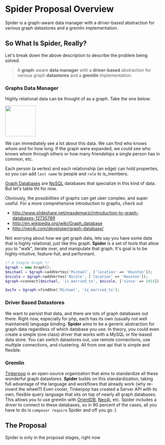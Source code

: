 # Spider Proposal Overview
Spider is a graph-aware data manager with a driver-based abstraction for various graph datastores and a gremlin implementation.

## So What Is Spider, Really?
Let's break down the above description to describe the problem being solved.
  > A **graph**-aware **data manager** with a **driver-based** abstraction for various graph **datastores** and a **gremlin** implementation.

### Graphs Data Manager
Highly relational data can be thought of as a graph. Take the one below:

<a href="http://talks.chastell.net/rubyconf-2011/file/relations/graph-database.png"><img src="http://talks.chastell.net/rubyconf-2011/file/relations/graph-database.png" height="100" ></a>

We can immediately see a lot about this data. We can find who knows whom and for how long. If the graph were expanded, we could see who knows whom through others or how many friendships a single person has in common, etc.

Each person (a vertex) and each relationship (an edge) can hold properties, so you can add `last name` to people and `role` to is_members.

[Graph Databases](http://en.wikipedia.org/wiki/Graph_database) are [NoSQL](en.wikipedia.org/wiki/NoSQL) databases that specialize in this kind of data. But let's table tht for now.

Obviously, the possibilities of graphs can get uber complex, and super useful. For a more comprehensive introduction to graphs, check out
  * http://www.slideshare.net/maxdemarzi/introduction-to-graph-databases-12735789
  * http://en.wikipedia.org/wiki/Graph_database
  * http://neo4j.com/developer/graph-database/
  
Not worrying about *how* we get graph data, lets say you have some data that is highly relational, just like this graph. **Spider** is a set of tools that allow you to "walk", iterate over, and manipulate that graph.
It's goal is to be highly-intuitive, feature-full, and performant.

```php
/* A Simple Graph */
$graph = new Graph();
$michael = $graph->addVertex('Michael', ['location' => 'Houston']);
$nicole = $graph->addVertex('Nicole', ['location' => 'Houston']);
$graph->connect($michael, 'is_married_to', $nicole, ['since' => 2014]);

$wife = $graph->findOne('Michael', 'is_married_to');
```

### Driver Based Datastores
We want to persist that data, and there are lots of graph databases out there. Right now, especially for php, each has its own (usually not well maintained) language binding. **Spider** aims to be a generic abstraction for graph data regardless of which database you use.
In theory, you could even create a simple (one class) driver that works with a MySQL or file-based data store. You can switch datastores out, use remote connections, use multiple connections, and clustering. All from one api that is simple and flexible.

### Gremlin
[Tinkerpop](http://www.tinkerpop.com/) is an open-source organization that aims to standardize all these wonderful graph datastores.
**Spider** builds on this standardization, taking full advantage of the language and workflows that already work (why re-invent the wheel?)
Even cooler, Tinkerpop has created a Server API with its own, flexible query language that sits on top of nearly all graph databases. This allows you to use gremlin with [OrientDB](http://www.orientechnologies.com/), [Neo4j](http://neo4j.com), etc.
Spider includes a driver to connect to these databases, so in 90 percent of the cases, all you have to do is `composer require` Spider and off you go :)

## The Proposal
Spider is only in the proposal stages, right now

